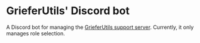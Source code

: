# GrieferUtils' Discord bot
A Discord bot for managing the [GrieferUtils support server](https://discord.gg/QYd36anmbD).
Currently, it only manages role selection.